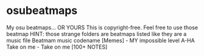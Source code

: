 # osubeatmaps
My osu beatmaps... OR YOURS
This is copyright-free. 
Feel free to use those beatmap
HINT: those strange folders are beatmaps listed like they are a music file
Beatmam music codename [Memes] - MY impossible level
A-HA Take on me - Take on me [100+ NOTES]
